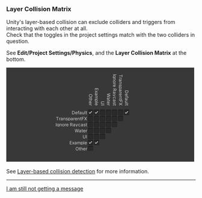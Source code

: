 ### Layer Collision Matrix

Unity's layer-based collision can exclude colliders and triggers from interacting with each other at all.  
Check that the toggles in the project settings match with the two colliders in question.  

See **Edit/Project Settings/Physics**, and the **Layer Collision Matrix** at the bottom.  

![Layer Collision Matrix](collision-layer-matrix.png)  

See [Layer-based collision detection](https://docs.unity3d.com/Manual/LayerBasedCollision.html) for more information.  

---
[I am still not getting a message](6%203D%20Other.md)